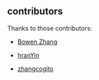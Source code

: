 ## contributors

Thanks to those contributors:
- [Bowen Zhang](https://github.com/BalwynZhang)
<!-- - [YoshiPark](https://github.com/YoshiPark) -->
<!-- - [lensory](https://github.com/lensory) -->
<!-- - [growvv](https://github.com/growvv) -->
- [hranYin](https://github.com/hranYin)
<!-- - [MontyKL](https://github.com/MontyKL) -->
- [zhangcogito](https://github.com/zhangcogito)
